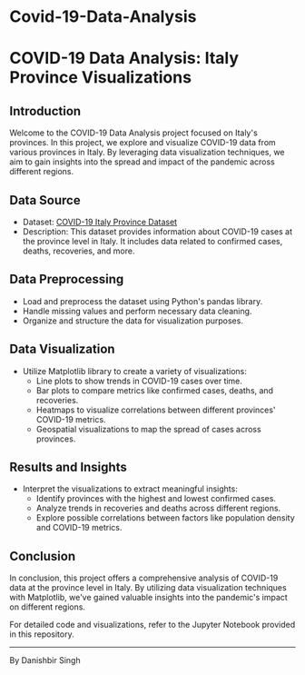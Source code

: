 # Covid-19-Data-Analysis

# COVID-19 Data Analysis: Italy Province Visualizations


## Introduction

Welcome to the COVID-19 Data Analysis project focused on Italy's provinces. In this project, we explore and visualize COVID-19 data from various provinces in Italy. By leveraging data visualization techniques, we aim to gain insights into the spread and impact of the pandemic across different regions.

## Data Source

- Dataset: [COVID-19 Italy Province Dataset](https://www.kaggle.com/datasets/sudalairajkumar/covid19-in-italy)
- Description: This dataset provides information about COVID-19 cases at the province level in Italy. It includes data related to confirmed cases, deaths, recoveries, and more.

## Data Preprocessing

- Load and preprocess the dataset using Python's pandas library.
- Handle missing values and perform necessary data cleaning.
- Organize and structure the data for visualization purposes.

## Data Visualization

- Utilize Matplotlib library to create a variety of visualizations:
  - Line plots to show trends in COVID-19 cases over time.
  - Bar plots to compare metrics like confirmed cases, deaths, and recoveries.
  - Heatmaps to visualize correlations between different provinces' COVID-19 metrics.
  - Geospatial visualizations to map the spread of cases across provinces.

## Results and Insights

- Interpret the visualizations to extract meaningful insights:
  - Identify provinces with the highest and lowest confirmed cases.
  - Analyze trends in recoveries and deaths across different regions.
  - Explore possible correlations between factors like population density and COVID-19 metrics.

## Conclusion

In conclusion, this project offers a comprehensive analysis of COVID-19 data at the province level in Italy. By utilizing data visualization techniques with Matplotlib, we've gained valuable insights into the pandemic's impact on different regions.

For detailed code and visualizations, refer to the Jupyter Notebook provided in this repository.

---

By Danishbir Singh
